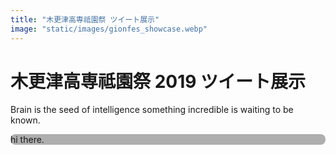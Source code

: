 ```yaml
---
title: "木更津高専祗園祭 ツイート展示"
image: "static/images/gionfes_showcase.webp"
---
```


# 木更津高専祗園祭 2019 ツイート展示

Brain is the seed of intelligence something incredible is waiting to be known.

<p style="background: #aeaeae; border-radius: 8px">
hi there.
</p>
